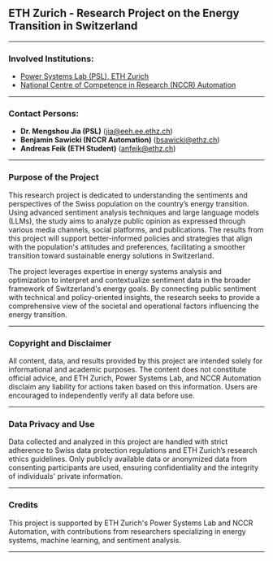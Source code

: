 
## ETH Zurich - Research Project on the Energy Transition in Switzerland  
---

### Involved Institutions:
- [Power Systems Lab (PSL), ETH Zurich](https://psl.ee.ethz.ch/)
- [National Centre of Competence in Research (NCCR) Automation](https://nccr-automation.ch/de)
---

### Contact Persons:

- **Dr. Mengshou Jia (PSL)** (jia@eeh.ee.ethz.ch)
- **Benjamin Sawicki (NCCR Automation)** (bsawicki@ethz.ch)
- **Andreas Feik (ETH Student)**  (anfeik@ethz.ch)

---

### Purpose of the Project

This research project is dedicated to understanding the sentiments and perspectives of the Swiss population on the country’s energy transition. Using advanced sentiment analysis techniques and large language models (LLMs), the study aims to analyze public opinion as expressed through various media channels, social platforms, and publications. The results from this project will support better-informed policies and strategies that align with the population's attitudes and preferences, facilitating a smoother transition toward sustainable energy solutions in Switzerland.

The project leverages expertise in energy systems analysis and optimization to interpret and contextualize sentiment data in the broader framework of Switzerland's energy goals. By connecting public sentiment with technical and policy-oriented insights, the research seeks to provide a comprehensive view of the societal and operational factors influencing the energy transition.

---

### Copyright and Disclaimer

All content, data, and results provided by this project are intended solely for informational and academic purposes. The content does not constitute official advice, and ETH Zurich, Power Systems Lab, and NCCR Automation disclaim any liability for actions taken based on this information. Users are encouraged to independently verify all data before use.

---

### Data Privacy and Use

Data collected and analyzed in this project are handled with strict adherence to Swiss data protection regulations and ETH Zurich’s research ethics guidelines. Only publicly available data or anonymized data from consenting participants are used, ensuring confidentiality and the integrity of individuals' private information.

---

### Credits

This project is supported by ETH Zurich's Power Systems Lab and NCCR Automation, with contributions from researchers specializing in energy systems, machine learning, and sentiment analysis.

---
